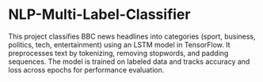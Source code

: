# NLP-Multi-Label-Classifier
This project classifies BBC news headlines into categories (sport, business, politics, tech, entertainment) using an LSTM model in TensorFlow. It preprocesses text by tokenizing, removing stopwords, and padding sequences. The model is trained on labeled data and tracks accuracy and loss across epochs for performance evaluation.
